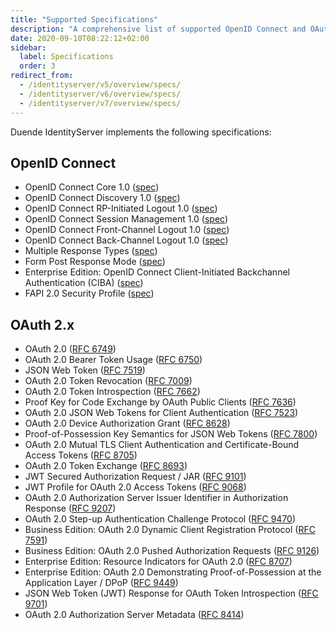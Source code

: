 ```yaml
---
title: "Supported Specifications"
description: "A comprehensive list of supported OpenID Connect and OAuth 2.x specifications implemented in Duende IdentityServer"
date: 2020-09-10T08:22:12+02:00
sidebar:
  label: Specifications
  order: 3
redirect_from:
  - /identityserver/v5/overview/specs/
  - /identityserver/v6/overview/specs/
  - /identityserver/v7/overview/specs/
---
```


Duende IdentityServer implements the following specifications:

## OpenID Connect

* OpenID Connect Core 1.0 ([spec](https://openid.net/specs/openid-connect-core-1_0.html))
* OpenID Connect Discovery 1.0 ([spec](https://openid.net/specs/openid-connect-discovery-1_0.html))
* OpenID Connect RP-Initiated Logout 1.0 ([spec](https://openid.net/specs/openid-connect-rpinitiated-1_0.html))
* OpenID Connect Session Management 1.0 ([spec](https://openid.net/specs/openid-connect-session-1_0.html))
* OpenID Connect Front-Channel Logout 1.0 ([spec](https://openid.net/specs/openid-connect-frontchannel-1_0.html))
* OpenID Connect Back-Channel Logout 1.0 ([spec](https://openid.net/specs/openid-connect-backchannel-1_0.html))
* Multiple Response Types ([spec](https://openid.net/specs/oauth-v2-multiple-response-types-1_0.html))
* Form Post Response Mode ([spec](https://openid.net/specs/oauth-v2-form-post-response-mode-1_0.html))
* Enterprise Edition: OpenID Connect Client-Initiated Backchannel Authentication (CIBA) ([spec](https://openid.net/specs/openid-client-initiated-backchannel-authentication-core-1_0.html))
* FAPI 2.0 Security Profile ([spec](https://openid.net/specs/fapi-security-profile-2_0-final.html))

## OAuth 2.x

* OAuth 2.0 ([RFC 6749](https://tools.ietf.org/html/rfc6749))
* OAuth 2.0 Bearer Token Usage ([RFC 6750](https://tools.ietf.org/html/rfc6750))
* JSON Web Token ([RFC 7519](https://tools.ietf.org/html/rfc7519))
* OAuth 2.0 Token Revocation ([RFC 7009](https://tools.ietf.org/html/rfc7009))
* OAuth 2.0 Token Introspection ([RFC 7662](https://tools.ietf.org/html/rfc7662))
* Proof Key for Code Exchange by OAuth Public Clients ([RFC 7636](https://tools.ietf.org/html/rfc7636))
* OAuth 2.0 JSON Web Tokens for Client Authentication ([RFC 7523](https://tools.ietf.org/html/rfc7523))
* OAuth 2.0 Device Authorization Grant ([RFC 8628](https://tools.ietf.org/html/rfc8628))
* Proof-of-Possession Key Semantics for JSON Web Tokens ([RFC 7800](https://tools.ietf.org/html/rfc7800))
* OAuth 2.0 Mutual TLS Client Authentication and Certificate-Bound Access
  Tokens ([RFC 8705](https://tools.ietf.org/html/rfc8705))
* OAuth 2.0 Token Exchange ([RFC 8693](https://tools.ietf.org/html/rfc8693))
* JWT Secured Authorization Request / JAR ([RFC 9101](https://datatracker.ietf.org/doc/html/rfc9101))
* JWT Profile for OAuth 2.0 Access Tokens ([RFC 9068](https://datatracker.ietf.org/doc/html/rfc9068))
* OAuth 2.0 Authorization Server Issuer Identifier in Authorization
  Response ([RFC 9207](https://datatracker.ietf.org/doc/html/rfc9207))
* OAuth 2.0 Step-up Authentication Challenge Protocol ([RFC 9470](https://datatracker.ietf.org/doc/html/rfc9470))
* Business Edition: OAuth 2.0 Dynamic Client Registration Protocol ([RFC 7591](https://www.rfc-editor.org/rfc/rfc7591))
* Business Edition: OAuth 2.0 Pushed Authorization Requests ([RFC 9126](https://www.rfc-editor.org/rfc/rfc9126))
* Enterprise Edition: Resource Indicators for OAuth 2.0 ([RFC 8707](https://tools.ietf.org/html/rfc8707))
* Enterprise Edition: OAuth 2.0 Demonstrating Proof-of-Possession at the Application Layer /
  DPoP ([RFC 9449](https://datatracker.ietf.org/doc/html/rfc9449))
* JSON Web Token (JWT) Response for OAuth Token Introspection ([RFC 9701](https://www.rfc-editor.org/rfc/rfc9701.html))
* OAuth 2.0 Authorization Server Metadata ([RFC 8414](https://datatracker.ietf.org/doc/html/rfc8414))
